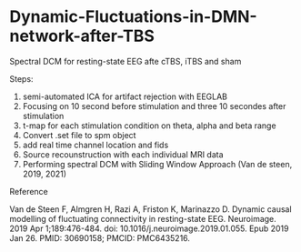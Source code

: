 # Dynamic-Fluctuations-in-DMN-network-after-TBS

Spectral DCM for resting-state EEG afte cTBS, iTBS and sham

Steps:
1. semi-automated ICA for artifact rejection with EEGLAB
2. Focusing on 10 second before stimulation and three 10 secondes after stimulation
3. t-map for each stimulation condition on theta, alpha and beta range
4. Convert .set file to spm object
5. add real time channel location and fids
6. Source recounstruction with each individual MRI data
7. Performing spectral DCM with Sliding Window Approach (Van de steen, 2019, 2021)


Reference

Van de Steen F, Almgren H, Razi A, Friston K, Marinazzo D. Dynamic causal modelling of fluctuating connectivity in resting-state EEG. Neuroimage. 2019 Apr 1;189:476-484. doi: 10.1016/j.neuroimage.2019.01.055. Epub 2019 Jan 26. PMID: 30690158; PMCID: PMC6435216.
